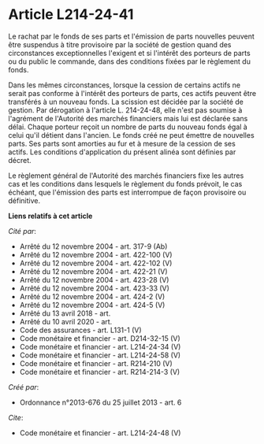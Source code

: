 # Article L214-24-41

Le rachat par le fonds de ses parts et l'émission de parts nouvelles peuvent être suspendus à titre provisoire par la société
de gestion quand des circonstances exceptionnelles l'exigent et si l'intérêt des porteurs de parts ou du public le commande,
dans des conditions fixées par le règlement du fonds. 

Dans les mêmes circonstances, lorsque la cession de certains actifs ne serait pas conforme à l'intérêt des porteurs de parts,
ces actifs peuvent être transférés à un nouveau fonds. La scission est décidée par la société de gestion. Par dérogation à
l'article L. 214-24-48, elle n'est pas soumise à l'agrément de l'Autorité des marchés financiers mais lui est déclarée sans
délai. Chaque porteur reçoit un nombre de parts du nouveau fonds égal à celui qu'il détient dans l'ancien. Le fonds créé ne
peut émettre de nouvelles parts. Ses parts sont amorties au fur et à mesure de la cession de ses actifs. Les conditions
d'application du présent alinéa sont définies par décret. 

Le règlement général de l'Autorité des marchés financiers fixe les autres cas et les conditions dans lesquels le règlement du
fonds prévoit, le cas échéant, que l'émission des parts est interrompue de façon provisoire ou définitive.

**Liens relatifs à cet article**

_Cité par_:

  - Arrêté du 12 novembre 2004 - art. 317-9 (Ab)
  - Arrêté du 12 novembre 2004 - art. 422-100 (V)
  - Arrêté du 12 novembre 2004 - art. 422-102 (V)
  - Arrêté du 12 novembre 2004 - art. 422-21 (V)
  - Arrêté du 12 novembre 2004 - art. 423-28 (V)
  - Arrêté du 12 novembre 2004 - art. 423-33 (V)
  - Arrêté du 12 novembre 2004 - art. 424-2 (V)
  - Arrêté du 12 novembre 2004 - art. 424-5 (V)
  - Arrêté du 13 avril 2018 - art.
  - Arrêté du 10 avril 2020 - art.
  - Code des assurances - art. L131-1 (V)
  - Code monétaire et financier - art. D214-32-15 (V)
  - Code monétaire et financier - art. L214-24-34 (V)
  - Code monétaire et financier - art. L214-24-58 (V)
  - Code monétaire et financier - art. R214-210 (V)
  - Code monétaire et financier - art. R214-214-3 (V)

_Créé par_:

  - Ordonnance n°2013-676 du 25 juillet 2013 - art. 6

_Cite_:

  - Code monétaire et financier - art. L214-24-48 (V)
